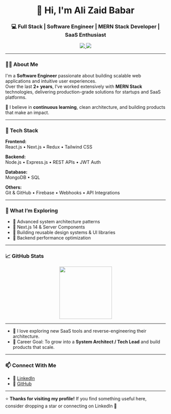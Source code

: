 <h1 align="center">👋 Hi, I'm Ali Zaid Babar</h1>
<h3 align="center">💻 Full Stack | Software Engineer | MERN Stack Developer | SaaS Enthusiast</h3>

<p align="center">
  <a href="https://www.linkedin.com/in/alizaidbabar/" target="_blank">
    <img src="https://img.shields.io/badge/LinkedIn-0077B5?style=flat&logo=linkedin&logoColor=white" />
  </a>
  <a href="https://github.com/AliZaidBabar" target="_blank">
    <img src="https://img.shields.io/badge/GitHub-100000?style=flat&logo=github&logoColor=white" />
  </a>
</p>

---

### 👨‍💻 About Me

I'm a **Software Engineer** passionate about building scalable web applications and intuitive user experiences.  
Over the last **2+ years**, I’ve worked extensively with **MERN Stack** technologies, delivering production-grade solutions for startups and SaaS platforms.

🚀 I believe in **continuous learning**, clean architecture, and building products that make an impact.

---

### 🧰 Tech Stack

**Frontend:**  
React.js • Next.js • Redux • Tailwind CSS

**Backend:**  
Node.js • Express.js • REST APIs • JWT Auth

**Database:**  
MongoDB • SQL

**Others:**  
Git & GitHub • Firebase • Webhooks • API Integrations

---

### 🌱 What I’m Exploring

- 🔸 Advanced system architecture patterns  
- 🔸 Next.js 14 & Server Components  
- 🔸 Building reusable design systems & UI libraries  
- 🔸 Backend performance optimization

---

### 📈 GitHub Stats

<p align="center">
  <img 
    src="https://github-readme-streak-stats.herokuapp.com/?user=AliZaidBabar&theme=tokyonight&hide_border=false&include_all_commits=true&count_private=true" 
    height="165"
  />
</p>



---

- 🧠 I love exploring new SaaS tools and reverse-engineering their architecture.  
- 🎯 Career Goal: To grow into a **System Architect / Tech Lead** and build products that scale.

---

### 📫 Connect With Me

- 💼 [LinkedIn](https://www.linkedin.com/in/alizaidbabar/)  
- 🧰 [GitHub](https://github.com/AliZaidBabar)

---

⭐ **Thanks for visiting my profile!** If you find something useful here, consider dropping a star or connecting on LinkedIn 🤝

